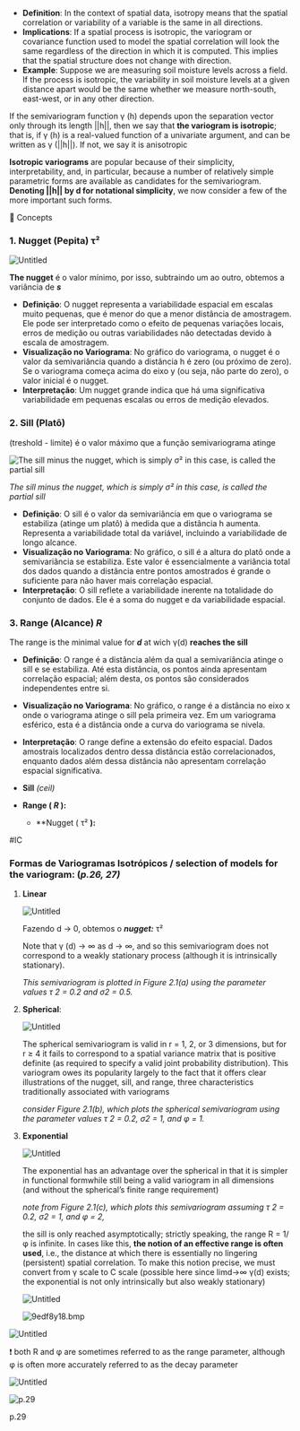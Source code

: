 - **Definition**: In the context of spatial data, isotropy means that the spatial correlation or variability of a variable is the same in all directions.
- **Implications**: If a spatial process is isotropic, the variogram or covariance function used to model the spatial correlation will look the same regardless of the direction in which it is computed. This implies that the spatial structure does not change with direction.
- **Example**: Suppose we are measuring soil moisture levels across a field. If the process is isotropic, the variability in soil moisture levels at a given distance apart would be the same whether we measure north-south, east-west, or in any other direction.

If the semivariogram function γ (h) depends upon the separation vector only through its length ||h||, then we say that **the variogram is isotropic**; that is, if γ (h) is a real-valued function of a univariate argument, and can be written as γ (||h||). If not, we say it is anisotropic

**Isotropic variograms** are popular because of their simplicity, interpretability, and, in particular, because a number of relatively simple parametric forms are available as candidates for the semivariogram. **Denoting ||h|| by d for notational simplicity**, we now consider a few of the more important such forms.


📖 Concepts

### 1. Nugget (Pepita) **τ²**

![Untitled](91a89ef6-c5ca-4696-8090-4090b622b88a.png)

**The nugget** é o valor mínimo, por isso, subtraindo um ao outro, obtemos a variância de ***s***

- **Definição**: O nugget representa a variabilidade espacial em escalas muito pequenas, que é menor do que a menor distância de amostragem. Ele pode ser interpretado como o efeito de pequenas variações locais, erros de medição ou outras variabilidades não detectadas devido à escala de amostragem.
- **Visualização no Variograma**: No gráfico do variograma, o nugget é o valor da semivariância quando a distância h é zero (ou próximo de zero). Se o variograma começa acima do eixo y (ou seja, não parte do zero), o valor inicial é o nugget.
- **Interpretação**: Um nugget grande indica que há uma significativa variabilidade em pequenas escalas ou erros de medição elevados.

### 2. Sill (Platô)

(treshold - limite) é o valor máximo que a função semivariograma atinge

![*The sill minus the nugget, which is simply σ² in this case, is called the partial sill*](Untitled%2017%201.png)

*The sill minus the nugget, which is simply σ² in this case, is called the partial sill*

- **Definição**: O sill é o valor da semivariância em que o variograma se estabiliza (atinge um platô) à medida que a distância h aumenta. Representa a variabilidade total da variável, incluindo a variabilidade de longo alcance.
- **Visualização no Variograma**: No gráfico, o sill é a altura do platô onde a semivariância se estabiliza. Este valor é essencialmente a variância total dos dados quando a distância entre pontos amostrados é grande o suficiente para não haver mais correlação espacial.
- **Interpretação**: O sill reflete a variabilidade inerente na totalidade do conjunto de dados. Ele é a soma do nugget e da variabilidade espacial.

### 3. Range (Alcance) *R*

The range is the minimal value for ***d*** at wich γ(d) **reaches the sill**

- **Definição**: O range é a distância além da qual a semivariância atinge o sill e se estabiliza. Até esta distância, os pontos ainda apresentam correlação espacial; além desta, os pontos são considerados independentes entre si.
- **Visualização no Variograma**: No gráfico, o range é a distância no eixo x onde o variograma atinge o sill pela primeira vez. Em um variograma esférico, esta é a distância onde a curva do variograma se nivela.
- **Interpretação**: O range define a extensão do efeito espacial. Dados amostrais localizados dentro dessa distância estão correlacionados, enquanto dados além dessa distância não apresentam correlação espacial significativa.
- **Sill** *(ceil)*
    
    
- **Range ( *R* ):**
    - **Nugget ( τ² **):**




#IC 
### Formas de Variogramas Isotrópicos / selection of models for the variogram: (*p.26, 27)*

1. **Linear**
    
    ![Untitled](Untitled%2018%201.png)
    
    Fazendo d → 0, obtemos o ***nugget:*** τ²
    
    Note that γ (d) → ∞ as d → ∞, and so this semivariogram does not correspond to a weakly stationary process (although it is intrinsically stationary).
    
    *This semivariogram is plotted in Figure 2.1(a) using the parameter values τ 2 = 0.2 and σ2 = 0.5.*
    
2. **Spherical**:
    
    ![Untitled](Untitled%2019%201.png)
    
    The spherical semivariogram is valid in r = 1, 2, or 3 dimensions, but for r ≥ 4 it fails to correspond to a spatial variance matrix that is positive definite (as required to specify a valid joint probability distribution). This variogram owes its popularity largely to the fact that it offers clear illustrations of the nugget, sill, and range, three characteristics traditionally associated with variograms
    
    *consider Figure 2.1(b), which plots the spherical semivariogram using the parameter values τ 2 = 0.2, σ2 = 1, and φ = 1.*
    
3. **Exponential**
    
    ![Untitled](Untitled%2020.png)
    
    The exponential has an advantage over the spherical in that it is simpler in functional formwhile still being a valid variogram in all dimensions (and without the spherical’s finite range requirement)
    
    *note from Figure 2.1(c), which plots this semivariogram assuming τ 2 = 0.2, σ2 = 1, and φ = 2,*
    
    the sill is only reached asymptotically; strictly speaking, the range R = 1/φ is infinite. In cases like this, **the notion of an effective range is often used**, i.e., the distance at which there is essentially no lingering (persistent) spatial correlation. To make this notion precise, we must convert from γ scale to C scale (possible here since limd→∞ γ(d) exists; the exponential is not only intrinsically but also weakly stationary)
    
    ![Untitled](Untitled%2021.png)
    
    ![9edf8y18.bmp](9edf8y18.bmp)
    

![Untitled](Untitled%2022.png)

<aside>
❗ both R and φ are sometimes referred to as the range parameter, although φ is often more accurately referred to as the decay parameter

</aside>

![Untitled](Untitled%2023.png)

![p.29](Untitled%2024.png)

p.29

